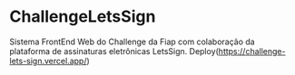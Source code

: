 # ChallengeLetsSign
Sistema FrontEnd Web do Challenge da Fiap com colaboração da plataforma de assinaturas eletrônicas LetsSign.
Deploy(https://challenge-lets-sign.vercel.app/)
